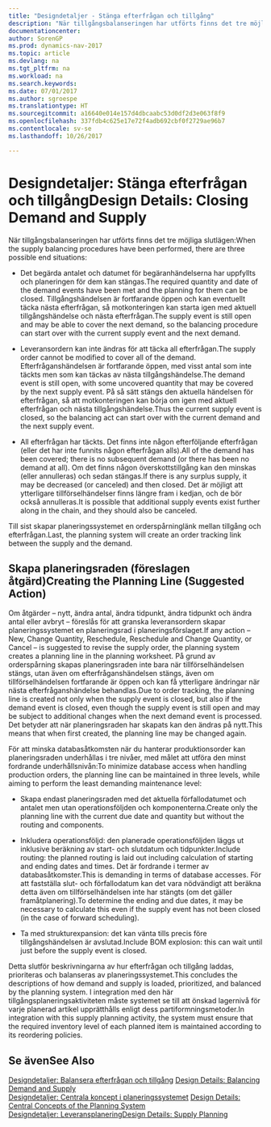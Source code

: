 ```yaml
---
title: "Designdetaljer - Stänga efterfrågan och tillgång"
description: "När tillgångsbalanseringen har utförts finns det tre möjliga slutlägen."
documentationcenter: 
author: SorenGP
ms.prod: dynamics-nav-2017
ms.topic: article
ms.devlang: na
ms.tgt_pltfrm: na
ms.workload: na
ms.search.keywords: 
ms.date: 07/01/2017
ms.author: sgroespe
ms.translationtype: HT
ms.sourcegitcommit: a16640e014e157d4dbcaabc53d0df2d3e063f8f9
ms.openlocfilehash: 337fdb4c625e17e72f4adb692cbf0f2729ae96b7
ms.contentlocale: sv-se
ms.lasthandoff: 10/26/2017

---
```

# <a name="design-details-closing-demand-and-supply"></a><span data-ttu-id="b6af7-103">Designdetaljer: Stänga efterfrågan och tillgång</span><span class="sxs-lookup"><span data-stu-id="b6af7-103">Design Details: Closing Demand and Supply</span></span>
<span data-ttu-id="b6af7-104">När tillgångsbalanseringen har utförts finns det tre möjliga slutlägen:</span><span class="sxs-lookup"><span data-stu-id="b6af7-104">When the supply balancing procedures have been performed, there are three possible end situations:</span></span>  

-   <span data-ttu-id="b6af7-105">Det begärda antalet och datumet för begäranhändelserna har uppfyllts och planeringen för dem kan stängas.</span><span class="sxs-lookup"><span data-stu-id="b6af7-105">The required quantity and date of the demand events have been met and the planning for them can be closed.</span></span> <span data-ttu-id="b6af7-106">Tillgångshändelsen är fortfarande öppen och kan eventuellt täcka nästa efterfrågan, så motkonteringen kan starta igen med aktuell tillgångshändelse och nästa efterfrågan.</span><span class="sxs-lookup"><span data-stu-id="b6af7-106">The supply event is still open and may be able to cover the next demand, so the balancing procedure can start over with the current supply event and the next demand.</span></span>  

-   <span data-ttu-id="b6af7-107">Leveransordern kan inte ändras för att täcka all efterfrågan.</span><span class="sxs-lookup"><span data-stu-id="b6af7-107">The supply order cannot be modified to cover all of the demand.</span></span> <span data-ttu-id="b6af7-108">Efterfråganshändelsen är fortfarande öppen, med visst antal som inte täckts men som kan täckas av nästa tillgångshändelse.</span><span class="sxs-lookup"><span data-stu-id="b6af7-108">The demand event is still open, with some uncovered quantity that may be covered by the next supply event.</span></span> <span data-ttu-id="b6af7-109">På så sätt stängs den aktuella händelsen för efterfrågan, så att motkonteringen kan börja om igen med aktuell efterfrågan och nästa tillgångshändelse.</span><span class="sxs-lookup"><span data-stu-id="b6af7-109">Thus the current supply event is closed, so the balancing act can start over with the current demand and the next supply event.</span></span>  

-   <span data-ttu-id="b6af7-110">All efterfrågan har täckts. Det finns inte någon efterföljande efterfrågan (eller det har inte funnits någon efterfrågan alls).</span><span class="sxs-lookup"><span data-stu-id="b6af7-110">All of the demand has been covered; there is no subsequent demand (or there has been no demand at all).</span></span> <span data-ttu-id="b6af7-111">Om det finns någon överskottstillgång kan den minskas (eller annulleras) och sedan stängas.</span><span class="sxs-lookup"><span data-stu-id="b6af7-111">If there is any surplus supply, it may be decreased (or canceled) and then closed.</span></span> <span data-ttu-id="b6af7-112">Det är möjligt att ytterligare tillförselhändelser finns längre fram i kedjan, och de bör också annulleras.</span><span class="sxs-lookup"><span data-stu-id="b6af7-112">It is possible that additional supply events exist further along in the chain, and they should also be canceled.</span></span>  

 <span data-ttu-id="b6af7-113">Till sist skapar planeringssystemet en orderspårninglänk mellan tillgång och efterfrågan.</span><span class="sxs-lookup"><span data-stu-id="b6af7-113">Last, the planning system will create an order tracking link between the supply and the demand.</span></span>  

## <a name="creating-the-planning-line-suggested-action"></a><span data-ttu-id="b6af7-114">Skapa planeringsraden (föreslagen åtgärd)</span><span class="sxs-lookup"><span data-stu-id="b6af7-114">Creating the Planning Line (Suggested Action)</span></span>  
 <span data-ttu-id="b6af7-115">Om åtgärder – nytt, ändra antal, ändra tidpunkt, ändra tidpunkt och ändra antal eller avbryt – föreslås för att granska leveransordern skapar planeringssystemet en planeringsrad i planeringsförslaget.</span><span class="sxs-lookup"><span data-stu-id="b6af7-115">If any action – New, Change Quantity, Reschedule, Reschedule and Change Quantity, or Cancel – is suggested to revise the supply order, the planning system creates a planning line in the planning worksheet.</span></span> <span data-ttu-id="b6af7-116">På grund av orderspårning skapas planeringsraden inte bara när tillförselhändelsen stängs, utan även om efterfråganshändelsen stängs, även om tillförselhändelsen fortfarande är öppen och kan få ytterligare ändringar när nästa efterfråganshändelse behandlas.</span><span class="sxs-lookup"><span data-stu-id="b6af7-116">Due to order tracking, the planning line is created not only when the supply event is closed, but also if the demand event is closed, even though the supply event is still open and may be subject to additional changes when the next demand event is processed.</span></span> <span data-ttu-id="b6af7-117">Det betyder att när planeringsraden har skapats kan den ändras på nytt.</span><span class="sxs-lookup"><span data-stu-id="b6af7-117">This means that when first created, the planning line may be changed again.</span></span>  

 <span data-ttu-id="b6af7-118">För att minska databasåtkomsten när du hanterar produktionsorder kan planeringsraden underhållas i tre nivåer, med målet att utföra den minst fordrande underhållsnivån:</span><span class="sxs-lookup"><span data-stu-id="b6af7-118">To minimize database access when handling production orders, the planning line can be maintained in three levels, while aiming to perform the least demanding maintenance level:</span></span>  

-   <span data-ttu-id="b6af7-119">Skapa endast planeringsraden med det aktuella förfallodatumet och antalet men utan operationsföljden och komponenterna.</span><span class="sxs-lookup"><span data-stu-id="b6af7-119">Create only the planning line with the current due date and quantity but without the routing and components.</span></span>  

-   <span data-ttu-id="b6af7-120">Inkludera operationsföljd: den planerade operationsföljden läggs ut inklusive beräkning av start- och slutdatum och tidpunkter.</span><span class="sxs-lookup"><span data-stu-id="b6af7-120">Include routing: the planned routing is laid out including calculation of starting and ending dates and times.</span></span> <span data-ttu-id="b6af7-121">Det är fordrande i termer av databasåtkomster.</span><span class="sxs-lookup"><span data-stu-id="b6af7-121">This is demanding in terms of database accesses.</span></span> <span data-ttu-id="b6af7-122">För att fastställa slut- och förfallodatum kan det vara nödvändigt att beräkna detta även om tillförselhändelsen inte har stängts (om det gäller framåtplanering).</span><span class="sxs-lookup"><span data-stu-id="b6af7-122">To determine the ending and due dates, it may be necessary to calculate this even if the supply event has not been closed (in the case of forward scheduling).</span></span>  

-   <span data-ttu-id="b6af7-123">Ta med strukturexpansion: det kan vänta tills precis före tillgångshändelsen är avslutad.</span><span class="sxs-lookup"><span data-stu-id="b6af7-123">Include BOM explosion: this can wait until just before the supply event is closed.</span></span>  

 <span data-ttu-id="b6af7-124">Detta slutför beskrivningarna av hur efterfrågan och tillgång laddas, prioriteras och balanseras av planeringssystemet.</span><span class="sxs-lookup"><span data-stu-id="b6af7-124">This concludes the descriptions of how demand and supply is loaded, prioritized, and balanced by the planning system.</span></span> <span data-ttu-id="b6af7-125">I integration med den här tillgångsplaneringsaktiviteten måste systemet se till att önskad lagernivå för varje planerad artikel upprätthålls enligt dess partiformningsmetoder.</span><span class="sxs-lookup"><span data-stu-id="b6af7-125">In integration with this supply planning activity, the system must ensure that the required inventory level of each planned item is maintained according to its reordering policies.</span></span>  

## <a name="see-also"></a><span data-ttu-id="b6af7-126">Se även</span><span class="sxs-lookup"><span data-stu-id="b6af7-126">See Also</span></span>  
 <span data-ttu-id="b6af7-127">[Designdetaljer: Balansera efterfrågan och tillgång](design-details-balancing-demand-and-supply.md) </span><span class="sxs-lookup"><span data-stu-id="b6af7-127">[Design Details: Balancing Demand and Supply](design-details-balancing-demand-and-supply.md) </span></span>  
 <span data-ttu-id="b6af7-128">[Designdetaljer: Centrala koncept i planeringssystemet](design-details-central-concepts-of-the-planning-system.md) </span><span class="sxs-lookup"><span data-stu-id="b6af7-128">[Design Details: Central Concepts of the Planning System](design-details-central-concepts-of-the-planning-system.md) </span></span>  
 [<span data-ttu-id="b6af7-129">Designdetaljer: Leveransplanering</span><span class="sxs-lookup"><span data-stu-id="b6af7-129">Design Details: Supply Planning</span></span>](design-details-supply-planning.md)

